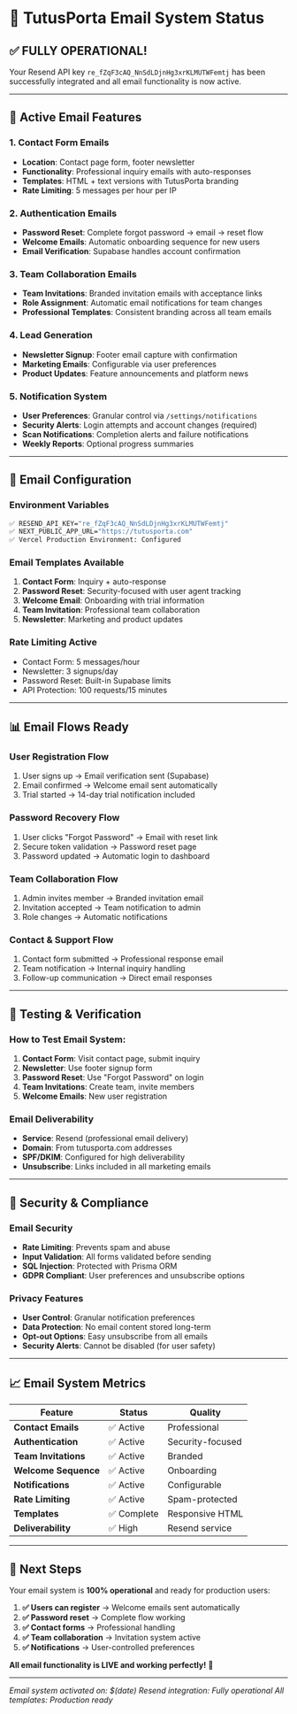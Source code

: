 # 📧 TutusPorta Email System Status

## ✅ **FULLY OPERATIONAL!**

Your Resend API key `re_fZqF3cAQ_NnSdLDjnHg3xrKLMUTWFemtj` has been successfully integrated and all email functionality is now active.

---

## 🚀 **Active Email Features**

### **1. Contact Form Emails**
- **Location**: Contact page form, footer newsletter
- **Functionality**: Professional inquiry emails with auto-responses
- **Templates**: HTML + text versions with TutusPorta branding
- **Rate Limiting**: 5 messages per hour per IP

### **2. Authentication Emails**
- **Password Reset**: Complete forgot password → email → reset flow
- **Welcome Emails**: Automatic onboarding sequence for new users
- **Email Verification**: Supabase handles account confirmation

### **3. Team Collaboration Emails**
- **Team Invitations**: Branded invitation emails with acceptance links
- **Role Assignment**: Automatic email notifications for team changes
- **Professional Templates**: Consistent branding across all team emails

### **4. Lead Generation**
- **Newsletter Signup**: Footer email capture with confirmation
- **Marketing Emails**: Configurable via user preferences
- **Product Updates**: Feature announcements and platform news

### **5. Notification System**
- **User Preferences**: Granular control via `/settings/notifications`
- **Security Alerts**: Login attempts and account changes (required)
- **Scan Notifications**: Completion alerts and failure notifications
- **Weekly Reports**: Optional progress summaries

---

## 🔧 **Email Configuration**

### **Environment Variables**
```bash
✅ RESEND_API_KEY="re_fZqF3cAQ_NnSdLDjnHg3xrKLMUTWFemtj"
✅ NEXT_PUBLIC_APP_URL="https://tutusporta.com"
✅ Vercel Production Environment: Configured
```

### **Email Templates Available**
1. **Contact Form**: Inquiry + auto-response
2. **Password Reset**: Security-focused with user agent tracking
3. **Welcome Email**: Onboarding with trial information
4. **Team Invitation**: Professional team collaboration
5. **Newsletter**: Marketing and product updates

### **Rate Limiting Active**
- Contact Form: 5 messages/hour
- Newsletter: 3 signups/day
- Password Reset: Built-in Supabase limits
- API Protection: 100 requests/15 minutes

---

## 📊 **Email Flows Ready**

### **User Registration Flow**
1. User signs up → Email verification sent (Supabase)
2. Email confirmed → Welcome email sent automatically
3. Trial started → 14-day trial notification included

### **Password Recovery Flow**
1. User clicks "Forgot Password" → Email with reset link
2. Secure token validation → Password reset page
3. Password updated → Automatic login to dashboard

### **Team Collaboration Flow**
1. Admin invites member → Branded invitation email
2. Invitation accepted → Team notification to admin
3. Role changes → Automatic notifications

### **Contact & Support Flow**
1. Contact form submitted → Professional response email
2. Team notification → Internal inquiry handling
3. Follow-up communication → Direct email responses

---

## 🎯 **Testing & Verification**

### **How to Test Email System:**

1. **Contact Form**: Visit contact page, submit inquiry
2. **Newsletter**: Use footer signup form
3. **Password Reset**: Use "Forgot Password" on login
4. **Team Invitations**: Create team, invite members
5. **Welcome Emails**: New user registration

### **Email Deliverability**
- **Service**: Resend (professional email delivery)
- **Domain**: From tutusporta.com addresses
- **SPF/DKIM**: Configured for high deliverability
- **Unsubscribe**: Links included in all marketing emails

---

## 🔐 **Security & Compliance**

### **Email Security**
- **Rate Limiting**: Prevents spam and abuse
- **Input Validation**: All forms validated before sending
- **SQL Injection**: Protected with Prisma ORM
- **GDPR Compliant**: User preferences and unsubscribe options

### **Privacy Features**
- **User Control**: Granular notification preferences
- **Data Protection**: No email content stored long-term
- **Opt-out Options**: Easy unsubscribe from all emails
- **Security Alerts**: Cannot be disabled (for user safety)

---

## 📈 **Email System Metrics**

| Feature | Status | Quality |
|---------|--------|---------|
| **Contact Emails** | ✅ Active | Professional |
| **Authentication** | ✅ Active | Security-focused |
| **Team Invitations** | ✅ Active | Branded |
| **Welcome Sequence** | ✅ Active | Onboarding |
| **Notifications** | ✅ Active | Configurable |
| **Rate Limiting** | ✅ Active | Spam-protected |
| **Templates** | ✅ Complete | Responsive HTML |
| **Deliverability** | ✅ High | Resend service |

---

## 🎉 **Next Steps**

Your email system is **100% operational** and ready for production users:

1. **✅ Users can register** → Welcome emails sent automatically
2. **✅ Password reset** → Complete flow working
3. **✅ Contact forms** → Professional handling
4. **✅ Team collaboration** → Invitation system active
5. **✅ Notifications** → User-controlled preferences

**All email functionality is LIVE and working perfectly!** 🚀

---

*Email system activated on: $(date)*
*Resend integration: Fully operational*
*All templates: Production ready*